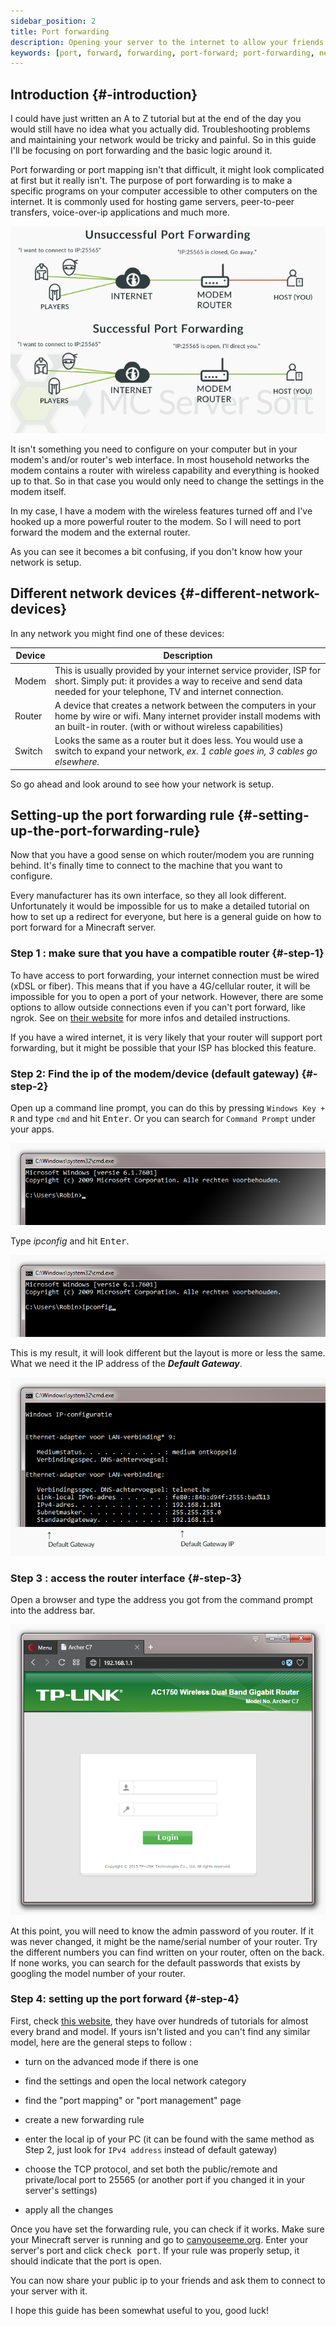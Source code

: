 ```yaml
---
sidebar_position: 2
title: Port forwarding
description: Opening your server to the internet to allow your friends to join
keywords: [port, forward, forwarding, port-forward; port-forwarding, network, friends, join, internet]
---
```


## Introduction {#-introduction}

I could have just written an A to Z tutorial but at the end of the day you would still have no idea what you actually did. Troubleshooting problems and maintaining your network would be tricky and painful. So in this guide I'll be focusing on port forwarding and the basic logic around it.

Port forwarding or port mapping isn't that difficult, it might look complicated at first but it really isn't. The purpose of port forwarding is to make a specific programs on your computer accessible to other computers on the internet. It is commonly used for hosting game servers, peer-to-peer transfers, voice-over-ip applications and much more.

![Overview of two networks. In the first one, port forwarding isn't setup correctly and fails, in the seconds everything works great](/img/docs/port-forward/portforward_overview.png)

It isn't something you need to configure on your computer but in your modem's and/or router's web interface. In most household networks the modem contains a router with wireless capability and everything is hooked up to that. So in that case you would only need to change the settings in the modem itself.

In my case, I have a modem with the wireless features turned off and I've hooked up a more powerful router to the modem. So I will need to port forward the modem and the external router.

As you can see it becomes a bit confusing, if you don't know how your network is setup.

## Different network devices {#-different-network-devices}

In any network you might find one of these devices:

| Device 	| Description                                                                                                                                                                                	|
|--------	|--------------------------------------------------------------------------------------------------------------------------------------------------------------------------------------------	|
| Modem  	| This is usually provided by your internet service provider, ISP for short. Simply put: it provides a way to receive and send data needed for your telephone, TV and internet connection.   	|
| Router 	| A device that creates a network between the computers in your home by wire or wifi. Many internet provider install modems with an built-in router. (with or without wireless capabilities) 	|
| Switch 	| Looks the same as a router but it does less. You would use a switch to expand your network, *ex. 1 cable goes in, 3 cables go elsewhere.*                                                  	|

So go ahead and look around to see how your network is setup.

## Setting-up the port forwarding rule {#-setting-up-the-port-forwarding-rule}

Now that you have a good sense on which router/modem you are running behind. It's finally time to connect to the machine that you want to configure.

Every manufacturer has its own interface, so they all look different. Unfortunately it would be impossible for us to make a detailed tutorial on how to set up a redirect for everyone, but here is a general guide on how to port forward for a Minecraft server.

### Step 1 : make sure that you have a compatible router {#-step-1}

To have access to port forwarding, your internet connection must be wired (xDSL or fiber). This means that if you have a 4G/cellular router, it will be impossible for you to open a port of your network. However, there are some options to allow outside connections even if you can't port forward, like ngrok. See on [their website](https://ngrok.com/) for more infos and detailed instructions.

If you have a wired internet, it is very likely that your router will support port forwarding, but it might be possible that your ISP has blocked this feature.

### Step 2: Find the ip of the modem/device (default gateway) {#-step-2}

Open up a command line prompt, you can do this by pressing `Windows Key + R` and type `cmd` and hit <kbd>Enter</kbd>. Or you can search for `Command Prompt` under your apps.

![Partial screenshot of a cmd window](/img/docs/port-forward/portforward_cmd.png)

Type <var>ipconfig</var> and hit <kbd>Enter</kbd>.

![Partial screenshot of a cmd window](/img/docs/port-forward/portforward_cmd_ipconfig.png)

This is my result, it will look different but the layout is more or less the same. What we need it the IP address of the ***Default Gateway***.

![Partial screenshot of a cmd window](/img/docs/port-forward/portforward_cmd_result.png)

### Step 3 : access the router interface {#-step-3}

Open a browser and type the address you got from the command prompt into the address bar.

![Screenshot of the browser Opera with a login screen of the router](/img/docs/port-forward/router_login.png)

At this point, you will need to know the admin password of you router.
If it was never changed, it might be the name/serial number of your router. Try the different numbers you can find written on your router, often on the back. If none works, you can search for the default passwords that exists by googling the model number of your router.

### Step 4: setting up the port forward {#-step-4}

First, check [this website](https://portforward.com/router.htm), they have over hundreds of tutorials for almost every brand and model. If yours isn't listed and you can't find any similar model, here are the general steps to follow :

- turn on the advanced mode if there is one

- find the settings and open the local network category

- find the "port mapping" or "port management" page

- create a new forwarding rule

- enter the local ip of your PC (it can be found with the same method as Step 2, just look for `IPv4 address` instead of default gateway)

- choose the TCP protocol, and set both the public/remote and private/local port to 25565 (or another port if you changed it in your server's settings)

- apply all the changes

Once you have set the forwarding rule, you can check if it works. Make sure your Minecraft server is running and go to [canyouseeme.org](https://canyouseeme.org/). Enter your server's port and click <kbd>check port</kbd>. If your rule was properly setup, it should indicate that the port is open.

You can now share your public ip to your friends and ask them to connect to your server with it.

I hope this guide has been somewhat useful to you, good luck!
